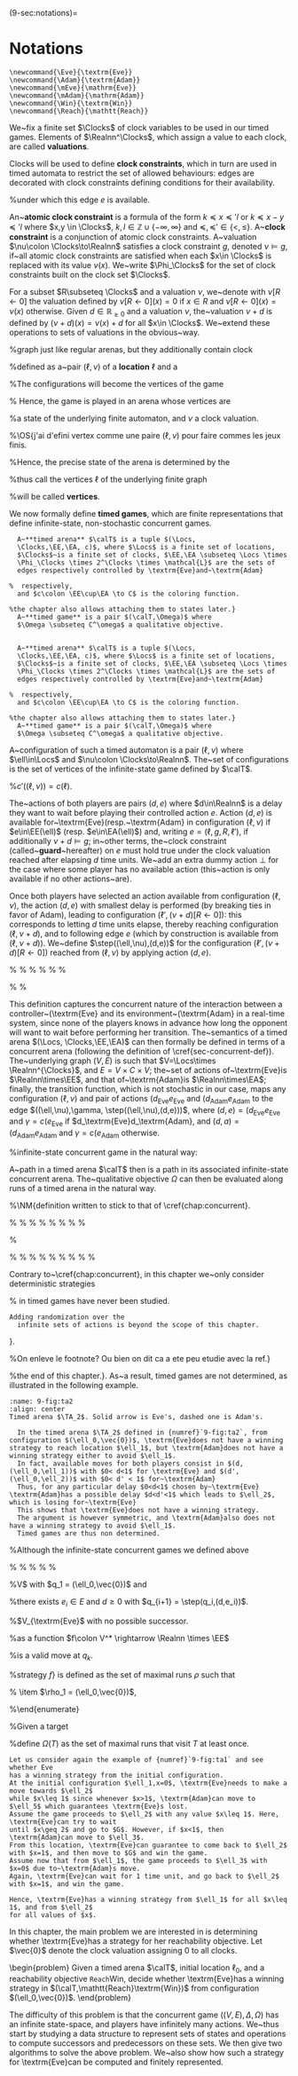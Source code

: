 (9-sec:notations)=
# Notations


```{math}
\newcommand{\Eve}{\textrm{Eve}}
\newcommand{\Adam}{\textrm{Adam}}
\newcommand{\mEve}{\mathrm{Eve}}
\newcommand{\mAdam}{\mathrm{Adam}}
\newcommand{\Win}{\textrm{Win}}
\newcommand{\Reach}{\mathtt{Reach}}
```

We~fix a finite set $\Clocks$ of clock variables to be used
in our timed games. Elements of $\Realnn^\Clocks$, which assign a
value to each clock, are called **valuations**.

Clocks will be used to define **clock constraints**, which in turn
are used in timed automata to restrict the set of allowed behaviours:
edges are decorated with clock constraints defining conditions for
their availability.

%under which this edge $e$ is available.

An~**atomic clock constraint** is a formula of the form $k \preceq
x \preceq' l$ or $k \preceq x - y \preceq' l$ where $x,y \in \Clocks$,
$k,l \in \mathbb{Z}\cup\{-\infty,\infty\}$ and
${\mathord\preceq,\mathord\preceq' \in
  \{\mathord<,\mathord\leq\}}$. A~**clock constraint** is a
conjunction of atomic clock constraints.  A~valuation $\nu\colon
\Clocks\to\Realnn$ satisfies a clock constraint $g$, denoted $\nu \models g$,
if~all atomic clock constraints are satisfied when each $x\in \Clocks$
is replaced with its value $\nu(x)$.  We~write $\Phi_\Clocks$ for the
set of clock constraints built on the clock set $\Clocks$.


For a subset $R\subseteq \Clocks$ and a valuation $\nu$, we~denote
with ${\nu[R \leftarrow 0]}$ the valuation defined by ${\nu[R
    \leftarrow 0](x) = 0}$ if $x \in R$ and ${\nu[R\leftarrow 0](x) =
  \nu(x)}$ otherwise. Given $d \in \mathbb{R}_{\geq 0}$ and a
valuation $\nu$, the~valuation $\nu+d$ is defined by $(\nu+d)(x) =
\nu(x)+d$ for all $x\in \Clocks$. We~extend these operations to sets
of valuations in the obvious~way.

%graph just like regular arenas, but they additionally contain clock

%defined as a~pair $(\ell,\nu)$ of a **location** $\ell$ and a


%The configurations will become the vertices of the game 

% Hence, the game is played in an arena whose vertices are 

%a state of the underlying finite automaton, and $\nu$ a clock valuation.

%\OS{j'ai d\'efini vertex comme une paire $(\ell,\nu)$ pour faire commes les jeux finis.

%Hence, the precise state of the arena is determined by the

%thus call the vertices $\ell$ of the underlying finite graph

%will be called **vertices**.

We now formally define **timed games**, which are finite
representations that define infinite-state, non-stochastic concurrent
games. 

````{prf:definition} NEEDS TITLE AND LABEL 
  A~**timed arena** $\calT$ is a tuple $(\Locs,
  \Clocks,\EE,\EA, c)$, where $\Locs$ is a finite set of locations,
  $\Clocks$~is a finite set of clocks, $\EE,\EA \subseteq \Locs \times
  \Phi_\Clocks \times 2^\Clocks \times \mathcal{L}$ are the sets of
  edges respectively controlled by \textrm{Eve}and~\textrm{Adam}

%  respectively, 
  and $c\colon \EE\cup\EA \to C$ is the coloring function.

%the chapter also allows attaching them to states later.}
  A~**timed game** is a pair $(\calT,\Omega)$ where
  $\Omega \subseteq C^\omega$ a qualitative objective.
 

  A~**timed arena** $\calT$ is a tuple $(\Locs,
  \Clocks,\EE,\EA, c)$, where $\Locs$ is a finite set of locations,
  $\Clocks$~is a finite set of clocks, $\EE,\EA \subseteq \Locs \times
  \Phi_\Clocks \times 2^\Clocks \times \mathcal{L}$ are the sets of
  edges respectively controlled by \textrm{Eve}and~\textrm{Adam}

%  respectively, 
  and $c\colon \EE\cup\EA \to C$ is the coloring function.

%the chapter also allows attaching them to states later.}
  A~**timed game** is a pair $(\calT,\Omega)$ where
  $\Omega \subseteq C^\omega$ a qualitative objective.

````



A~configuration of such a timed automaton is a pair $(\ell,\nu)$ where
$\ell\in\Locs$ and $\nu\colon \Clocks\to\Realnn$.  The~set of
configurations is the set of vertices of the infinite-state game
defined by $\calT$.

%$c'((\ell,\nu)) = c(\ell)$.

The~actions of both players are pairs $(d,e)$ where $d\in\Realnn$ is a
delay they want to wait before playing their controlled
action $e$. Action $(d,e)$ is available for~\textrm{Eve}(resp.~\textrm{Adam} in
configuration $(\ell,\nu)$ if $e\in\EE(\ell)$ (resp. $e\in\EA(\ell)$)
and, writing $e=(\ell,g,R,\ell')$, if additionally $\nu+d\models g$;
in~other terms, the~clock constraint (called~**guard**~hereafter)
on $e$ must hold true under the clock valuation reached after elapsing
$d$ time units. We~add an extra dummy action $\bot$ for the case where
some player has no available action (this~action is only available if
no other actions~are).

Once both players have selected an action available from
configuration $(\ell,\nu)$, the action $(d,e)$ with smallest delay is
performed (by breaking ties in favor of Adam), leading to configuration $(\ell',(\nu+d)[R\leftarrow 0])$:
this corresponds to letting $d$ time units elapse, thereby reaching
configuration $(\ell,\nu+d)$, and to following edge $e$ (which by
construction is available from $(\ell,\nu+d)$).  We~define
$\step((\ell,\nu),(d,e))$ for the configuration
$(\ell',(\nu+d)[R\leftarrow 0])$ reached from $(\ell,\nu)$ by applying
action $(d,e)$.



%
%
%
%
%
%

%
%

This definition captures the concurrent nature of the interaction
between a controller~(\textrm{Eve} and its environment~(\textrm{Adam} in a real-time
system, since none of the players knows in advance how long the
opponent will want to wait before performing her transition.
The~semantics of a timed arena $(\Locs, \Clocks,\EE,\EA)$ can then
formally be defined in terms of a concurrent arena (following the
definition of \cref{sec-concurrent-def}).  The~underlying
graph $(V,E)$ is such that $V=\Locs\times \Realnn^{\Clocks}$, and $E=
V\times C\times V$; the~set of actions of~\textrm{Eve}is $\Realnn\times\EE$, and that
of~\textrm{Adam}is $\Realnn\times\EA$; finally, the transition function,
which is not stochastic in our case, maps any
configuration $(\ell,\nu)$ and pair of actions $(d_\textrm{Eve}e_\textrm{Eve}$ and
$(d_\textrm{Adam}e_\textrm{Adam}$ to the edge $((\ell,\nu),\gamma,
\step((\ell,\nu),(d,e)))$, where $(d,e)=(d_\textrm{Eve}e_\textrm{Eve}$ and $\gamma=c(e_\mathrm{Eve}$
if
$d_\textrm{Eve}d_\textrm{Adam},  and $(d,a)=(d_\textrm{Adam}e_\textrm{Adam}$ and $\gamma=c(e_\mathrm{Adam}$ otherwise.

%infinite-state concurrent game in the natural way:

A~path in a timed arena $\calT$ then is a path in its
associated infinite-state concurrent arena. The~qualitative
objective $\Omega$ can then be evaluated along runs of a timed arena in
the natural way.

%\NM{definition written to stick to that of \cref{chap:concurrent}.


%
%
%
%
%
%
%
%

%

%
%
%
%
%
%
%
%
%

Contrary to~\cref{chap:concurrent}, in this chapter we~only consider
deterministic strategies

% in timed games have never been studied.

```{margin}
Adding randomization over the
  infinite sets of actions is beyond the scope of this chapter.
```

}.

%On enleve le footnote? Ou bien on dit ca a ete peu etudie avec la ref.}

%the end of this chapter.}.
  As~a result, timed games are not
determined, as illustrated in the following example.

```{figure} ./../FigAndAlgos/9-fig:ta2.png
:name: 9-fig:ta2
:align: center
Timed arena $\TA_2$. Solid arrow is Eve's, dashed one is Adam's.
```



````{prf:example} NEEDS LABEL Timed Games are not Determined
  In the timed arena $\TA_2$ defined in {numref}`9-fig:ta2`, from configuration $(\ell_0,\vec{0})$, \textrm{Eve}does not have a winning strategy to reach location $\ell_1$, but \textrm{Adam}does not have a winning strategy either to avoid $\ell_1$.
  In fact, available moves for both players consist in $(d,(\ell_0,\ell_1))$ with $0< d<1$ for \textrm{Eve} and $(d',(\ell_0,\ell_2))$ with $0< d' < 1$ for~\textrm{Adam}
  Thus, for any particular delay $0<d<1$ chosen by~\textrm{Eve} \textrm{Adam}has a possible delay $d<d'<1$ which leads to $\ell_2$, which is losing for~\textrm{Eve}
  This shows that \textrm{Eve}does not have a winning strategy.
  The argument is however symmetric, and \textrm{Adam}also does not have a winning strategy to avoid $\ell_1$.
  Timed games are thus non determined.

````




%Although the infinite-state concurrent games we defined above




%
%
%
%
%

%V$ with $q_1 = (\ell_0,\vec{0})$ and 

%there exists $e_i \in E$ and $d\geq 0$ with $q_{i+1} = \step(q_i,(d,e_i))$.

%$V_{\textrm{Eve}$ with no possible successor.


%as a function $f\colon V^* \rightarrow \Realnn \times \EE$

%is a valid move at $q_k$.

%strategy $f$} is defined as the set of maximal runs $\rho$ such that

%  \item $\rho_1 = (\ell_0,\vec{0})$,

%\end{enumerate}

%Given a target

%define $\Omega(T)$ as the set of maximal runs that visit $T$ at least once.



````{prf:example} NEEDS LABEL Winning strategy on running example
Let us consider again the example of {numref}`9-fig:ta1` and see whether Eve
has a winning strategy from the initial configuration.
At the initial configuration $\ell_1,x=0$, \textrm{Eve}needs to make a move towards $\ell_2$
while $x\leq 1$ since whenever $x>1$, \textrm{Adam}can move to $\ell_5$ which guarantees \textrm{Eve}s lost.
Assume the game proceeds to $\ell_2$ with any value $x\leq 1$. Here, \textrm{Eve}can try to wait
until $x\geq 2$ and go to $G$. However, if $x<1$, then \textrm{Adam}can move to $\ell_3$.
From this location, \textrm{Eve}can guarantee to come back to $\ell_2$ with $x=1$, and then move to $G$ and win the game.
Assume now that from $\ell_1$, the game proceeds to $\ell_3$ with $x=0$ due to~\textrm{Adam}s move.
Again, \textrm{Eve}can wait for 1 time unit, and go back to $\ell_2$ with $x=1$, and win the game.

Hence, \textrm{Eve}has a winning strategy from $\ell_1$ for all $x\leq 1$, and from $\ell_2$
for all values of $x$.

````


In this chapter, the main problem we are interested in is determining
whether \textrm{Eve}has a strategy for her reachability objective.
Let $\vec{0}$ denote the clock valuation assigning $0$ to all clocks.

\begin{problem}
  Given a timed arena $\calT$, initial location $\ell_0$, and a
  reachability objective $\mathtt{Reach}\textrm{Win}$,
  decide whether \textrm{Eve}has a
  winning strategy in $(\calT,\mathtt{Reach}\textrm{Win})$ from
  configuration $(\ell_0,\vec{0})$.
\end{problem}

The difficulty of this problem is that the concurrent
game $((V,E),\Delta,\Omega)$ has an infinite state-space, and players
have infinitely many actions.  We~thus start by studying a data
structure to represent sets of states and operations to compute
successors and predecessors on these sets.  We then give two
algorithms to solve the above problem.  We~also show how such a
strategy for \textrm{Eve}can be computed and finitely represented.
